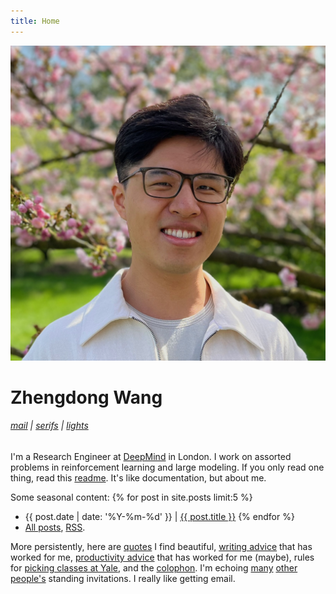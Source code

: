 ```yaml
---
title: Home
---
```


![profile](/assets/images/kew_small.jpg)

# Zhengdong Wang

<h6>
  <a href='mailto:zhengdong.wang@gmail.com'>mail</a> |
  <a href='#' onclick='toggle_sans();return false;'>serifs</a> |
  <a href='#' onclick='toggle_dark();return false;'>lights</a>
</h6>

I'm a Research Engineer at [DeepMind](https://deepmind.com) in London. I work on assorted problems in reinforcement learning and large modeling. If you only read one thing, read this [readme](readme). It's like documentation, but about me.

Some seasonal content: {% for post in site.posts limit:5 %}
  * {{ post.date | date: '%Y-%m-%d' }} \| [{{ post.title }}]({{post.url}}) {% endfor %}
  * [All posts](blog), [RSS](/feed.xml).

More persistently, here are [quotes](quotes) I find beautiful, [writing advice](writing) that has worked for me, [productivity advice](productivity) that has worked for me (maybe), rules for [picking classes at Yale](bluebook), and the [colophon](about). I'm echoing [many](https://devonzuegel.com/page/contact) [other](https://danwang.co/contact) [people's](https://www.kalzumeus.com/standing-invitation) standing invitations. I really like getting email.
